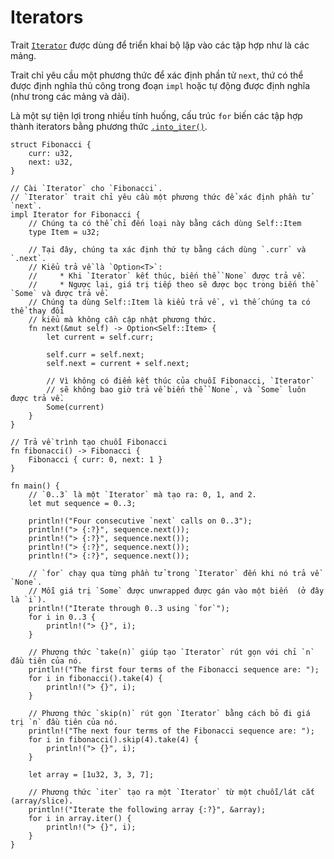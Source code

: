 # Iterators

Trait [`Iterator`][iter] được dùng để triển khai bộ lặp vào các tập hợp như là các mảng.


Trait chỉ yêu cầu một phương thức để xác định phần tử `next`,
thứ có thể được định nghĩa thủ công trong đoạn `impl` hoặc tự động
được định nghĩa (như trong các mảng và dải).

Là một sự tiện lợi trong nhiều tính huống, cấu trúc `for`
biến các tập hợp thành iterators bằng phương thức [`.into_iter()`][intoiter].

```rust,editable
struct Fibonacci {
    curr: u32,
    next: u32,
}

// Cài `Iterator` cho `Fibonacci`.
// `Iterator` trait chỉ yêu cầu một phương thức để xác định phần tử `next`.
impl Iterator for Fibonacci {
    // Chúng ta có thể chỉ đến loại này bằng cách dùng Self::Item
    type Item = u32;

    // Tại đây, chúng ta xác định thứ tự bằng cách dùng `.curr` và `.next`.
    // Kiểu trả về là `Option<T>`:
    //     * Khi `Iterator` kết thúc, biến thể `None` được trả về.
    //     * Ngược lại, giá trị tiếp theo sẽ được bọc trong biến thể `Some` và được trả về.
    // Chúng ta dùng Self::Item là kiểu trả về , vì thế chúng ta có thể thay đổi 
    // kiểu mà không cần cập nhật phương thức.
    fn next(&mut self) -> Option<Self::Item> {
        let current = self.curr;

        self.curr = self.next;
        self.next = current + self.next;

        // Vì không có điểm kết thúc của chuỗi Fibonacci, `Iterator` 
        // sẽ không bao giờ trả về biến thể `None`, và `Some` luôn được trả về.
        Some(current)
    }
}

// Trả về trình tạo chuỗi Fibonacci
fn fibonacci() -> Fibonacci {
    Fibonacci { curr: 0, next: 1 }
}

fn main() {
    // `0..3` là một `Iterator` mà tạo ra: 0, 1, and 2.
    let mut sequence = 0..3;

    println!("Four consecutive `next` calls on 0..3");
    println!("> {:?}", sequence.next());
    println!("> {:?}", sequence.next());
    println!("> {:?}", sequence.next());
    println!("> {:?}", sequence.next());

    // `for` chạy qua từng phần tử trong `Iterator` đến khi nó trả về `None`.
    // Mỗi giá trị `Some` được unwrapped được gán vào một biến  (ở đây là `i`).
    println!("Iterate through 0..3 using `for`");
    for i in 0..3 {
        println!("> {}", i);
    }

    // Phương thức `take(n)` giúp tạo `Iterator` rút gọn với chỉ `n` đầu tiên của nó.
    println!("The first four terms of the Fibonacci sequence are: ");
    for i in fibonacci().take(4) {
        println!("> {}", i);
    }

    // Phương thức `skip(n)` rút gọn `Iterator` bằng cách bỏ đi giá trị `n` đầu tiên của nó.
    println!("The next four terms of the Fibonacci sequence are: ");
    for i in fibonacci().skip(4).take(4) {
        println!("> {}", i);
    }

    let array = [1u32, 3, 3, 7];

    // Phương thức `iter` tạo ra một `Iterator` từ một chuỗi/lát cắt (array/slice).
    println!("Iterate the following array {:?}", &array);
    for i in array.iter() {
        println!("> {}", i);
    }
}
```

[intoiter]: https://doc.rust-lang.org/std/iter/trait.IntoIterator.html
[iter]: https://doc.rust-lang.org/core/iter/trait.Iterator.html